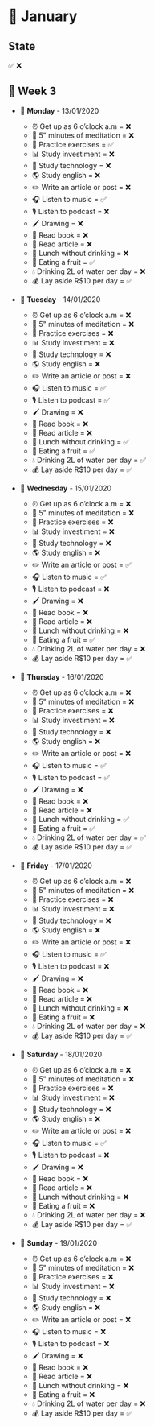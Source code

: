 # 📅 January

## State

✅ ❌

## 📌 Week 3

-   🚩 **Monday** - 13/01/2020
    -   ⏰ Get up as 6 o’clock a.m = ❌
    -   🙏 5" minutes of meditation = ❌
    -   💪 Practice exercises = ✅
    -   📊 Study investiment = ❌
    -   📱 Study technology = ❌
    -   🌎 Study english = ❌
    -   ✏️ Write an article or post = ❌
    -   🎧 Listen to music = ✅
    -   🎙 Listen to podcast = ❌
    -   🖌 Drawing = ❌
    -   📕 Read book = ❌
    -   📃 Read article = ❌
    -   🍕 Lunch without drinking = ❌
    -   🍎 Eating a fruit = ✅
    -   💧 Drinking 2L of water per day = ❌
    -   💰 Lay aside R$10 per day = ✅

-   🚩 **Tuesday** - 14/01/2020
    -   ⏰ Get up as 6 o’clock a.m = ❌
    -   🙏 5" minutes of meditation = ❌
    -   💪 Practice exercises = ❌
    -   📊 Study investiment = ❌
    -   📱 Study technology = ❌
    -   🌎 Study english = ❌
    -   ✏️ Write an article or post = ❌
    -   🎧 Listen to music = ✅
    -   🎙 Listen to podcast = ✅
    -   🖌 Drawing = ❌
    -   📕 Read book = ❌
    -   📃 Read article = ❌
    -   🍕 Lunch without drinking = ✅
    -   🍎 Eating a fruit = ✅
    -   💧 Drinking 2L of water per day = ✅
    -   💰 Lay aside R$10 per day = ✅

-   🚩 **Wednesday** - 15/01/2020
    -   ⏰ Get up as 6 o’clock a.m = ❌
    -   🙏 5" minutes of meditation = ❌
    -   💪 Practice exercises = ❌
    -   📊 Study investiment = ❌
    -   📱 Study technology = ❌
    -   🌎 Study english = ❌
    -   ✏️ Write an article or post = ✅
    -   🎧 Listen to music = ✅
    -   🎙 Listen to podcast = ❌
    -   🖌 Drawing = ❌
    -   📕 Read book = ❌
    -   📃 Read article = ❌
    -   🍕 Lunch without drinking = ❌
    -   🍎 Eating a fruit = ✅
    -   💧 Drinking 2L of water per day = ❌
    -   💰 Lay aside R$10 per day = ✅

-   🚩 **Thursday** - 16/01/2020
    -   ⏰ Get up as 6 o’clock a.m = ❌
    -   🙏 5" minutes of meditation = ❌
    -   💪 Practice exercises = ❌
    -   📊 Study investiment = ❌
    -   📱 Study technology = ❌
    -   🌎 Study english = ❌
    -   ✏️ Write an article or post = ❌
    -   🎧 Listen to music = ✅
    -   🎙 Listen to podcast = ✅ 
    -   🖌 Drawing = ❌
    -   📕 Read book = ❌
    -   📃 Read article = ❌
    -   🍕 Lunch without drinking = ✅
    -   🍎 Eating a fruit = ✅
    -   💧 Drinking 2L of water per day = ✅
    -   💰 Lay aside R$10 per day = ✅

-   🚩 **Friday** - 17/01/2020
    -   ⏰ Get up as 6 o’clock a.m = ❌
    -   🙏 5" minutes of meditation = ❌
    -   💪 Practice exercises = ❌
    -   📊 Study investiment = ❌
    -   📱 Study technology = ❌
    -   🌎 Study english = ❌
    -   ✏️ Write an article or post = ❌
    -   🎧 Listen to music = ✅
    -   🎙 Listen to podcast = ❌ 
    -   🖌 Drawing = ❌
    -   📕 Read book = ❌
    -   📃 Read article = ❌
    -   🍕 Lunch without drinking = ❌
    -   🍎 Eating a fruit = ❌
    -   💧 Drinking 2L of water per day = ❌
    -   💰 Lay aside R$10 per day = ✅

-   🚩 **Saturday** - 18/01/2020
    -   ⏰ Get up as 6 o’clock a.m = ❌
    -   🙏 5" minutes of meditation = ❌
    -   💪 Practice exercises = ❌
    -   📊 Study investiment = ❌
    -   📱 Study technology = ❌
    -   🌎 Study english = ❌
    -   ✏️ Write an article or post = ❌
    -   🎧 Listen to music = ✅
    -   🎙 Listen to podcast = ❌ 
    -   🖌 Drawing = ❌
    -   📕 Read book = ❌
    -   📃 Read article = ❌
    -   🍕 Lunch without drinking = ❌
    -   🍎 Eating a fruit = ❌
    -   💧 Drinking 2L of water per day = ❌
    -   💰 Lay aside R$10 per day = ✅

-   🚩 **Sunday** - 19/01/2020
    -   ⏰ Get up as 6 o’clock a.m = ❌
    -   🙏 5" minutes of meditation = ❌
    -   💪 Practice exercises = ❌
    -   📊 Study investiment = ❌
    -   📱 Study technology = ❌
    -   🌎 Study english = ❌
    -   ✏️ Write an article or post = ❌
    -   🎧 Listen to music = ❌
    -   🎙 Listen to podcast = ❌ 
    -   🖌 Drawing = ❌
    -   📕 Read book = ❌
    -   📃 Read article = ❌
    -   🍕 Lunch without drinking = ❌
    -   🍎 Eating a fruit = ❌
    -   💧 Drinking 2L of water per day = ❌
    -   💰 Lay aside R$10 per day = ✅
